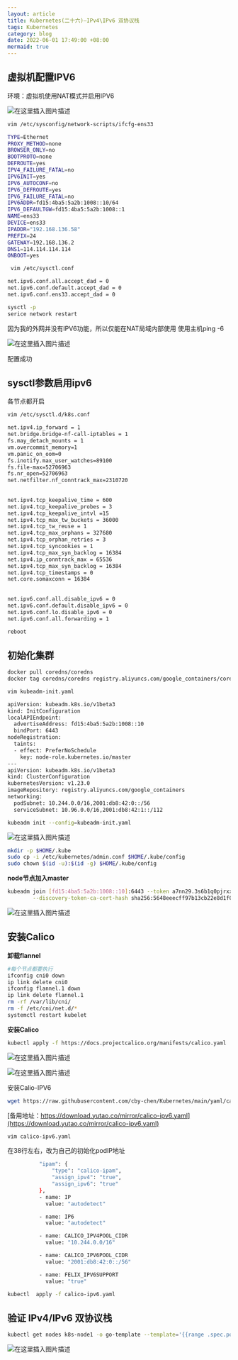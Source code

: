 ```yaml
---
layout: article
title: Kubernetes(二十六)—IPv4\IPv6 双协议栈
tags: Kubernetes
category: blog
date: 2022-06-01 17:49:00 +08:00
mermaid: true
---
```

## 虚拟机配置IPV6
环境：虚拟机使用NAT模式并启用IPV6

![在这里插入图片描述](https://img-blog.csdnimg.cn/826d72f4c73f4d1cbf46a204b15dcd38.png)

```bash
vim /etc/sysconfig/network-scripts/ifcfg-ens33 
```

```bash
TYPE=Ethernet
PROXY_METHOD=none
BROWSER_ONLY=no
BOOTPROTO=none
DEFROUTE=yes
IPV4_FAILURE_FATAL=no
IPV6INIT=yes
IPV6_AUTOCONF=no
IPV6_DEFROUTE=yes
IPV6_FAILURE_FATAL=no
IPV6ADDR=fd15:4ba5:5a2b:1008::10/64
IPV6_DEFAULTGW=fd15:4ba5:5a2b:1008::1
NAME=ens33
DEVICE=ens33
IPADDR="192.168.136.58"
PREFIX=24
GATEWAY=192.168.136.2
DNS1=114.114.114.114
ONBOOT=yes
```

```bash
 vim /etc/sysctl.conf 
```

```bash
net.ipv6.conf.all.accept_dad = 0
net.ipv6.conf.default.accept_dad = 0
net.ipv6.conf.ens33.accept_dad = 0
```

```bash
sysctl -p
serice network restart
```

因为我的外网并没有IPV6功能，所以仅能在NAT局域内部使用
使用主机ping -6

![在这里插入图片描述](https://img-blog.csdnimg.cn/acd948e63fa04c07b379350f71a4a442.png)

配置成功
## sysctl参数启用ipv6
各节点都开启
```bash
vim /etc/sysctl.d/k8s.conf
```

```bash
net.ipv4.ip_forward = 1
net.bridge.bridge-nf-call-iptables = 1
fs.may_detach_mounts = 1
vm.overcommit_memory=1
vm.panic_on_oom=0
fs.inotify.max_user_watches=89100
fs.file-max=52706963
fs.nr_open=52706963
net.netfilter.nf_conntrack_max=2310720
 
 
net.ipv4.tcp_keepalive_time = 600
net.ipv4.tcp_keepalive_probes = 3
net.ipv4.tcp_keepalive_intvl =15
net.ipv4.tcp_max_tw_buckets = 36000
net.ipv4.tcp_tw_reuse = 1
net.ipv4.tcp_max_orphans = 327680
net.ipv4.tcp_orphan_retries = 3
net.ipv4.tcp_syncookies = 1
net.ipv4.tcp_max_syn_backlog = 16384
net.ipv4.ip_conntrack_max = 65536
net.ipv4.tcp_max_syn_backlog = 16384
net.ipv4.tcp_timestamps = 0
net.core.somaxconn = 16384
 
 
net.ipv6.conf.all.disable_ipv6 = 0
net.ipv6.conf.default.disable_ipv6 = 0
net.ipv6.conf.lo.disable_ipv6 = 0
net.ipv6.conf.all.forwarding = 1
```

```bash
reboot
```
## 初始化集群
```bash
docker pull coredns/coredns
docker tag coredns/coredns registry.aliyuncs.com/google_containers/coredns
```

```bash
vim kubeadm-init.yaml 
```

```bash
apiVersion: kubeadm.k8s.io/v1beta3
kind: InitConfiguration
localAPIEndpoint:
  advertiseAddress: fd15:4ba5:5a2b:1008::10
  bindPort: 6443
nodeRegistration:
  taints:
  - effect: PreferNoSchedule
    key: node-role.kubernetes.io/master
---
apiVersion: kubeadm.k8s.io/v1beta3
kind: ClusterConfiguration
kubernetesVersion: v1.23.0
imageRepository: registry.aliyuncs.com/google_containers
networking:
  podSubnet: 10.244.0.0/16,2001:db8:42:0::/56
  serviceSubnet: 10.96.0.0/16,2001:db8:42:1::/112
```

```bash
kubeadm init --config=kubeadm-init.yaml
```

![在这里插入图片描述](https://img-blog.csdnimg.cn/3b81ead829f4401a8134e1a5db9af240.png)

```bash
mkdir -p $HOME/.kube
sudo cp -i /etc/kubernetes/admin.conf $HOME/.kube/config
sudo chown $(id -u):$(id -g) $HOME/.kube/config
```
**node节点加入master**

```bash
kubeadm join [fd15:4ba5:5a2b:1008::10]:6443 --token a7nn29.3s6b1q0pjrxxuwhi \
        --discovery-token-ca-cert-hash sha256:5648eeecff97b13cb22e8d1f0ed8bbec06425424934e7afe8b90e50871e5dc7b 
```
![在这里插入图片描述](https://img-blog.csdnimg.cn/7f0260a6aa16468980cc2cf0b34ecfc4.png)

## 安装Calico
**卸载flannel**

```bash
#每个节点都要执行
ifconfig cni0 down
ip link delete cni0
ifconfig flannel.1 down
ip link delete flannel.1
rm -rf /var/lib/cni/
rm -f /etc/cni/net.d/*
systemctl restart kubelet
```

**安装Calico**

```bash
kubectl apply -f https://docs.projectcalico.org/manifests/calico.yaml
```
![在这里插入图片描述](https://img-blog.csdnimg.cn/7bfe3e1a476041928d4252559b531414.png)

![在这里插入图片描述](https://img-blog.csdnimg.cn/bbf56cd9cfb846c5b2f6b619703b6d87.png)

安装Calio-IPV6

```bash
wget https://raw.githubusercontent.com/cby-chen/Kubernetes/main/yaml/calico-ipv6.yaml
```

[备用地址：https://download.yutao.co/mirror/calico-ipv6.yaml](https://download.yutao.co/mirror/calico-ipv6.yaml)

```bash
vim calico-ipv6.yaml
```
在38行左右，改为自己的初始化podIP地址

```bash
          "ipam": {
              "type": "calico-ipam",
              "assign_ipv4": "true",
              "assign_ipv6": "true"
          },
          - name: IP
            value: "autodetect"

          - name: IP6
            value: "autodetect"

          - name: CALICO_IPV4POOL_CIDR
            value: "10.244.0.0/16"

          - name: CALICO_IPV6POOL_CIDR
            value: "2001:db8:42:0::/56"

          - name: FELIX_IPV6SUPPORT
            value: "true"
```

```bash
kubectl  apply -f calico-ipv6.yaml 
```

## 验证 IPv4/IPv6 双协议栈

```bash
kubectl get nodes k8s-node1 -o go-template --template='{{range .spec.podCIDRs}}{{printf "%s\n" .}}{{end}}'
```
![在这里插入图片描述](https://img-blog.csdnimg.cn/f1641d26b5fb49a0aa0870d909916f8a.png)
